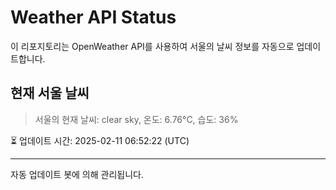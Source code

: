 
# Weather API Status

이 리포지토리는 OpenWeather API를 사용하여 서울의 날씨 정보를 자동으로 업데이트합니다.

## 현재 서울 날씨
> 서울의 현재 날씨: clear sky, 온도: 6.76°C, 습도: 36%

⏳ 업데이트 시간: 2025-02-11 06:52:22 (UTC)

---
자동 업데이트 봇에 의해 관리됩니다.

